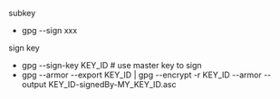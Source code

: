 subkey

* gpg --sign xxx


sign key
* gpg --sign-key KEY_ID # use master key to sign
* gpg --armor --export KEY_ID | gpg --encrypt -r KEY_ID --armor --output KEY_ID-signedBy-MY_KEY_ID.asc